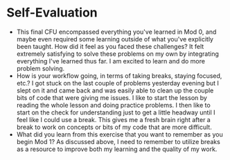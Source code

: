 # Self-Evaluation

- This final CFU encompassed everything you've learned in Mod 0, and maybe even required some learning outside of what you've explicitly been taught. How did it feel as you faced these challenges? It felt extremely satisfying to solve these problems on my own by integrating everything I've learned thus far. I am excited to learn and do more problem solving.
- How is your workflow going, in terms of taking breaks, staying focused, etc.? I got stuck on the last couple of problems yesterday evening but I slept on it and came back and was easily able to clean up the couple bits of code that were giving me issues. I like to start the lesson by reading the whole lesson and doing practice problems. I then like to start on the check for understanding just to get a little headway until I feel like I could use a break. This gives me a fresh brain right after a break to work on concepts or bits of my code that are more difficult. 
- What did you learn from this exercise that you want to remember as you begin Mod 1? As discussed above, I need to remember to utilize breaks as a resource to improve both my learning and the quality of my work.